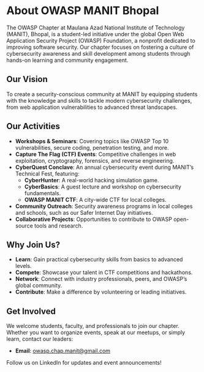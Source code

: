 # About OWASP MANIT Bhopal

The OWASP Chapter at Maulana Azad National Institute of Technology (MANIT), Bhopal, is a student-led initiative under the global Open Web Application Security Project (OWASP) Foundation, a nonprofit dedicated to improving software security. Our chapter focuses on fostering a culture of cybersecurity awareness and skill development among students through hands-on learning and community engagement.

## Our Vision

To create a security-conscious community at MANIT by equipping students with the knowledge and skills to tackle modern cybersecurity challenges, from web application vulnerabilities to advanced threat landscapes.

## Our Activities

- **Workshops & Seminars**: Covering topics like OWASP Top 10 vulnerabilities, secure coding, penetration testing, and more.
- **Capture The Flag (CTF) Events**: Competitive challenges in web exploitation, cryptography, forensics, and reverse engineering.
- **CyberQuest Conclave**: An annual cybersecurity event during MANIT’s Technical Fest, featuring:
  - **CyberHunter**: A real-world hacking simulation game.
  - **CyberBasics**: A guest lecture and workshop on cybersecurity fundamentals.
  - **OWASP MANIT CTF**: A city-wide CTF for local colleges.
- **Community Outreach**: Security awareness programs in local colleges and schools, such as our Safer Internet Day initiatives.
- **Collaborative Projects**: Opportunities to contribute to OWASP open-source tools and research.

## Why Join Us?

- **Learn**: Gain practical cybersecurity skills from basics to advanced levels.
- **Compete**: Showcase your talent in CTF competitions and hackathons.
- **Network**: Connect with industry professionals, peers, and OWASP’s global community.
- **Contribute**: Make a difference by volunteering or leading initiatives.

## Get Involved

We welcome students, faculty, and professionals to join our chapter. Whether you want to organize events, speak at our meetups, or simply learn, contact our leaders:

- **Email**: owasp.chap.manit@gmail.com

Follow us on LinkedIn for updates and event announcements!